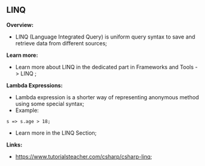 ## LINQ

**Overview:**

- LINQ (Language Integrated Query) is uniform query syntax to save and retrieve data from different sources;

**Learn more:**

- Learn more about LINQ in the dedicated part in Frameworks and Tools -> LINQ ;

**Lambda Expressions:**

- Lambda expression is a shorter way of representing anonymous method using some special syntax;
- Example:
```
s => s.age > 18;
```
- Learn more in the LINQ Section;

**Links:**

- https://www.tutorialsteacher.com/csharp/csharp-linq;
